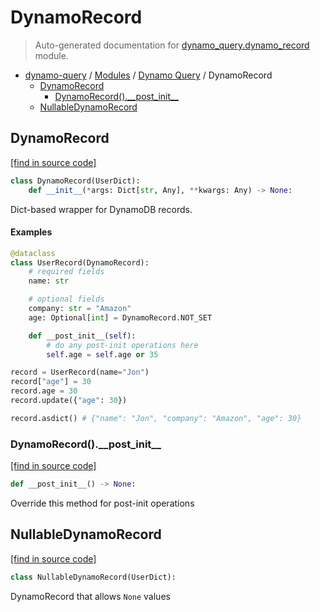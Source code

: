 # DynamoRecord

> Auto-generated documentation for [dynamo_query.dynamo_record](https://github.com/altitudenetworks/dynamoquery/blob/master/dynamo_query/dynamo_record.py) module.

- [dynamo-query](../README.md#dynamoquery) / [Modules](../MODULES.md#dynamo-query-modules) / [Dynamo Query](index.md#dynamo-query) / DynamoRecord
    - [DynamoRecord](#dynamorecord)
        - [DynamoRecord().\_\_post\_init\_\_](#dynamorecord__post_init__)
    - [NullableDynamoRecord](#nullabledynamorecord)

## DynamoRecord

[[find in source code]](https://github.com/altitudenetworks/dynamoquery/blob/master/dynamo_query/dynamo_record.py#L9)

```python
class DynamoRecord(UserDict):
    def __init__(*args: Dict[str, Any], **kwargs: Any) -> None:
```

Dict-based wrapper for DynamoDB records.

#### Examples

```python
@dataclass
class UserRecord(DynamoRecord):
    # required fields
    name: str

    # optional fields
    company: str = "Amazon"
    age: Optional[int] = DynamoRecord.NOT_SET

    def __post_init__(self):
        # do any post-init operations here
        self.age = self.age or 35

record = UserRecord(name="Jon")
record["age"] = 30
record.age = 30
record.update({"age": 30})

record.asdict() # {"name": "Jon", "company": "Amazon", "age": 30}
```

### DynamoRecord().\_\_post\_init\_\_

[[find in source code]](https://github.com/altitudenetworks/dynamoquery/blob/master/dynamo_query/dynamo_record.py#L59)

```python
def __post_init__() -> None:
```

Override this method for post-init operations

## NullableDynamoRecord

[[find in source code]](https://github.com/altitudenetworks/dynamoquery/blob/master/dynamo_query/dynamo_record.py#L245)

```python
class NullableDynamoRecord(UserDict):
```

DynamoRecord that allows `None` values
